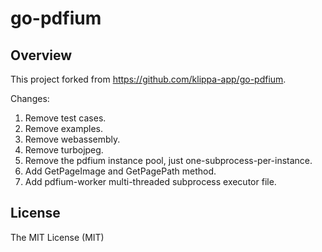 # go-pdfium

## Overview

This project forked from https://github.com/klippa-app/go-pdfium.

Changes:

1. Remove test cases.
2. Remove examples.
3. Remove webassembly.
4. Remove turbojpeg.
5. Remove the pdfium instance pool, just one-subprocess-per-instance.
6. Add GetPageImage and GetPagePath method.
7. Add pdfium-worker multi-threaded subprocess executor file.

## License

The MIT License (MIT)
